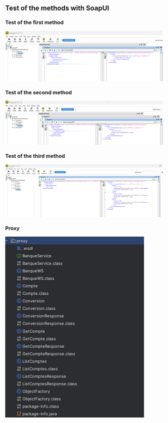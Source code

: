 ## Test of the methods with SoapUI

### Test of the first method

<img src="./screens/cap1Test.png" >

### Test of the second method

<img src="./screens/cap2Test.png" >

### Test of the third method

<img src="./screens/cap3Test.png" >

### Proxy 

<img src="./screens/cap4Test.png" >
